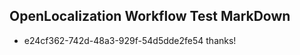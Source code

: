 ## OpenLocalization Workflow Test MarkDown
* e24cf362-742d-48a3-929f-54d5dde2fe54 thanks!

<!--HONumber=Aug16_HO1-->


